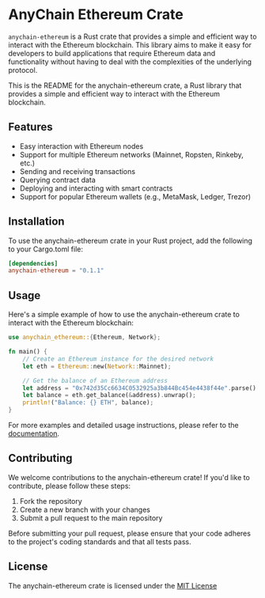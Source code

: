 # AnyChain Ethereum Crate

`anychain-ethereum` is a Rust crate that provides a simple and efficient way to interact with the Ethereum blockchain. This library aims to make it easy for developers to build applications that require Ethereum data and functionality without having to deal with the complexities of the underlying protocol.

This is the README for the anychain-ethereum crate, a Rust library that provides a simple and efficient way to interact with the Ethereum blockchain.

## Features

- Easy interaction with Ethereum nodes
- Support for multiple Ethereum networks (Mainnet, Ropsten, Rinkeby, etc.)
- Sending and receiving transactions
- Querying contract data
- Deploying and interacting with smart contracts
- Support for popular Ethereum wallets (e.g., MetaMask, Ledger, Trezor)

## Installation

To use the anychain-ethereum crate in your Rust project, add the following to your Cargo.toml file:
```toml
[dependencies]
anychain-ethereum = "0.1.1"
```

## Usage

Here's a simple example of how to use the anychain-ethereum crate to interact with the Ethereum blockchain:
```rust
use anychain_ethereum::{Ethereum, Network};

fn main() {
    // Create an Ethereum instance for the desired network
    let eth = Ethereum::new(Network::Mainnet);

    // Get the balance of an Ethereum address
    let address = "0x742d35Cc6634C0532925a3b844Bc454e4438f44e".parse().unwrap();
    let balance = eth.get_balance(&address).unwrap();
    println!("Balance: {} ETH", balance);
}
```

For more examples and detailed usage instructions, please refer to the [documentation](https://docs.rs/anychain-ethereum).

## Contributing

We welcome contributions to the anychain-ethereum crate! If you'd like to contribute, please follow these steps:

1. Fork the repository
2. Create a new branch with your changes
3. Submit a pull request to the main repository

Before submitting your pull request, please ensure that your code adheres to the project's coding standards and that all tests pass.

## License

The anychain-ethereum crate is licensed under the [MIT License](LICENSE) 